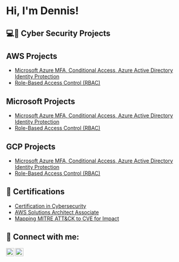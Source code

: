 <h1>Hi, I'm Dennis! </h1>

<h2>💻🔐 Cyber Security Projects</h2>
<h2>AWS Projects</h2>

  - [Microsoft Azure MFA, Conditional Access, Azure Active Directory Identity Protection](https://github.com/dennisawermensah/AD_PS)
  - [Role-Based Access Control (RBAC)](https://github.com/dennisawermensah/AD_PS)
  
<h2>Microsoft Projects</h2>

  - [Microsoft Azure MFA, Conditional Access, Azure Active Directory Identity Protection](https://github.com/dennisawermensah/AD_PS)
  - [Role-Based Access Control (RBAC)](https://github.com/dennisawermensah/AD_PS)
  
<h2>GCP Projects</h2>

  - [Microsoft Azure MFA, Conditional Access, Azure Active Directory Identity Protection](https://github.com/dennisawermensah/AD_PS)
  - [Role-Based Access Control (RBAC)](https://github.com/dennisawermensah/AD_PS)

<h2>📃 Certifications</h2>

- [Certification in Cybersecurity](https://www.youtube.com/watch?v=a83ASGn_V_s)
- [AWS Solutions Architect Associate](https://www.credly.com/org/amazon-web-services/badge/aws-certified-solutions-architect-associate)
- [Mapping MITRE ATT&CK to CVE for Impact](https://www.credly.com/badges/9120f681-6e63-4213-a97e-dae35d766126?source=linked_in_profile)


<h2> 🤳 Connect with me:</h2>

[<img align="left" alt="awer_mensah | Twitter" width="22px" src="https://cdn.jsdelivr.net/npm/simple-icons@v3/icons/twitter.svg" />][twitter]
[<img align="left" alt="dennisawermensah | LinkedIn" width="22px" src="https://cdn.jsdelivr.net/npm/simple-icons@v3/icons/linkedin.svg" />][linkedin]

[twitter]: https://twitter.com/awer_mensah
[linkedin]: https://www.linkedin.com/in/dennisawermensah/

<!--
**joshmadakor1/joshmadakor1** is a ✨ _special_ ✨ repository because its `README.md` (this file) appears on your GitHub profile.

Here are some ideas to get you started:

- 🔭 I’m currently working on ...
- 🌱 I’m currently learning ...
- 👯 I’m looking to collaborate on ...
- 🤔 I’m looking for help with ...
- 💬 Ask me about ...
- 📫 How to reach me: ...
- 😄 Pronouns: ...
- ⚡ Fun fact: ...
-->
